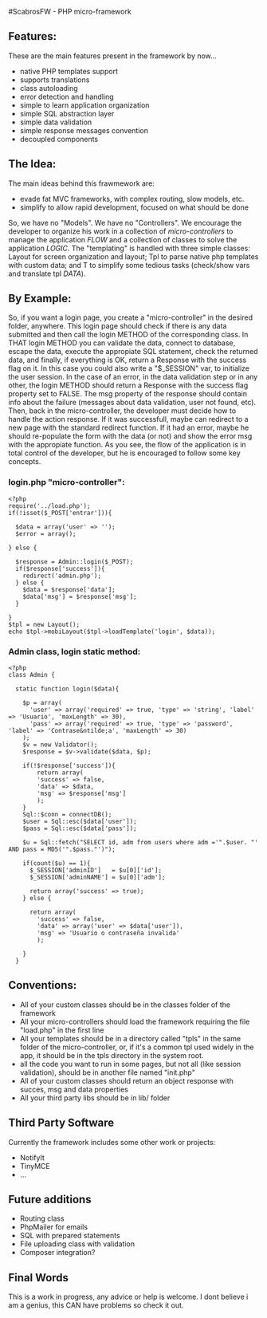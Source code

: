 #ScabrosFW - PHP micro-framework

## Features:

These are the main features present in the framework by now...

- native PHP templates support
- supports translations
- class autoloading
- error detection and handling
- simple to learn application organization
- simple SQL abstraction layer
- simple data validation
- simple response messages convention
- decoupled components

## The Idea:

The main ideas behind this frawmework are:

- evade fat MVC frameworks, with complex routing, slow models, etc.
- simplify to allow rapid development, focused on what should be done

So, we have no "Models". We have no "Controllers". We encourage the developer 
to organize his work in a collection of _micro-controllers_ to manage the 
application *FLOW* and a collection of classes to solve the application *LOGIC*.
The "templating" is handled with three simple classes: Layout for screen 
organization and layout; Tpl to parse native php templates with custom data;
and T to simplify some tedious tasks (check/show vars and translate tpl *DATA*).

## By Example:

So, if you want a login page, you create a "micro-controller" in the desired
folder, anywhere. This login page should check if there is any data submitted
and then call the login METHOD of the corresponding class. In THAT login METHOD
you can validate the data, connect to database, escape the data, execute the 
appropiate SQL statement, check the returned data, and finally, if everything
is OK, return a Response with the success flag on it. In this case you could 
also write a "$_SESSION" var, to initialize the user session. In the case of an
error, in the data validation step or in any other, the login METHOD should 
return a Response with the success flag property set to FALSE. The msg property
of the response should contain info about the failure (messages about data 
validation, user not found, etc). Then, back in the micro-controller, the 
developer must decide how to handle the action response. If it was successfull,
maybe can redirect to a new page with the standard redirect function. If it had
an error, maybe he should re-populate the form with the data (or not) and show 
the error msg with the appropiate function.
As you see, the flow of the application is in total control of the developer,
but he is encouraged to follow some key concepts.

### login.php "micro-controller":
```
<?php
require('../load.php');
if(!isset($_POST['entrar'])){
  
  $data = array('user' => '');
  $error = array();
 
} else {
  
  $response = Admin::login($_POST);
  if($response['success']){
    redirect('admin.php');
  } else {
    $data = $response['data'];
    $data['msg'] = $response['msg'];
  }
  
}
$tpl = new Layout();
echo $tpl->mobiLayout($tpl->loadTemplate('login', $data));
```

### Admin class, login static method:

```
<?php
class Admin {
  
  static function login($data){
    
    $p = array(
      'user' => array('required' => true, 'type' => 'string', 'label' => 'Usuario', 'maxLength' => 30),
      'pass' => array('required' => true, 'type' => 'password', 'label' => 'Contrase&ntilde;a', 'maxLength' => 30)
    );
    $v = new Validator();
    $response = $v->validate($data, $p);
    
    if(!$response['success']){
        return array(
        'success' => false,
        'data' => $data,
        'msg' => $response['msg']
        );
    }
    Sql::$conn = connectDB();
    $user = Sql::esc($data['user']);
    $pass = Sql::esc($data['pass']);
  
    $u = Sql::fetch("SELECT id, adm from users where adm ='".$user. "' AND pass = MD5('".$pass."')");
    
    if(count($u) == 1){
      $_SESSION['adminID']   = $u[0]['id'];
      $_SESSION['adminNAME'] = $u[0]['adm'];
      
      return array('success' => true);
    } else {
      
      return array(
        'success' => false,
        'data' => array('user' => $data['user']),
        'msg' => 'Usuario o contraseña invalida'
        );
      
    }
  }
```

## Conventions:
- All of your custom classes should be in the classes folder of the framework
- All your micro-controllers should load the framework requiring the file 
"load.php" in the first line
- All your templates should be in a directory called "tpls" in the same folder
of the micro-controller, or, if it's a common tpl used widely in the app, it
should be in the tpls directory in the system root.
- all the code you want to run in some pages, but not all (like session 
validation), should be in another file named "init.php"
- All of your custom classes should return an object response with succes, msg
and data properties
- All your third party libs should be in lib/ folder

## Third Party Software

Currently the framework includes some other work or projects:

- NotifyIt
- TinyMCE
- ... 

## Future additions
- Routing class
- PhpMailer for emails
- SQL with prepared statements
- File uploading class with validation
- Composer integration?

## Final Words

This is a work in progress, any advice or help is welcome. I dont believe i am 
a genius, this CAN have problems so check it out.
